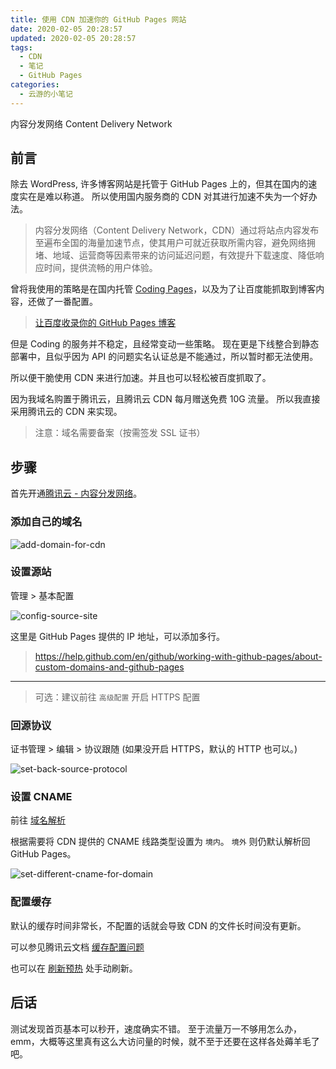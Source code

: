 ```yaml
---
title: 使用 CDN 加速你的 GitHub Pages 网站
date: 2020-02-05 20:28:57
updated: 2020-02-05 20:28:57
tags:
  - CDN
  - 笔记
  - GitHub Pages
categories:
  - 云游的小笔记
---
```


内容分发网络 Content Delivery Network

<!-- more -->

## 前言

除去 WordPress, 许多博客网站是托管于 GitHub Pages 上的，但其在国内的速度实在是难以称道。
所以使用国内服务商的 CDN 对其进行加速不失为一个好办法。

> 内容分发网络（Content Delivery Network，CDN）通过将站点内容发布至遍布全国的海量加速节点，使其用户可就近获取所需内容，避免网络拥堵、地域、运营商等因素带来的访问延迟问题，有效提升下载速度、降低响应时间，提供流畅的用户体验。

曾将我使用的策略是在国内托管 [Coding Pages](https://coding.net/)，以及为了让百度能抓取到博客内容，还做了一番配置。

> [让百度收录你的 GitHub Pages 博客](https://yunyoujun.cn/note/baidu-seo-about-github-pages/)

但是 Coding 的服务并不稳定，且经常变动一些策略。
现在更是下线整合到静态部署中，且似乎因为 API 的问题实名认证总是不能通过，所以暂时都无法使用。

所以便干脆使用 CDN 来进行加速。并且也可以轻松被百度抓取了。

因为我域名购置于腾讯云，且腾讯云 CDN 每月赠送免费 10G 流量。
所以我直接采用腾讯云的 CDN 来实现。

> 注意：域名需要备案（按需签发 SSL 证书）

## 步骤

首先开通[腾讯云 - 内容分发网络]((https://cloud.tencent.com/product/cdn))。

### 添加自己的域名

![add-domain-for-cdn](https://cos.yunyoujun.cn/blog/add-domain-for-cdn.png)

### 设置源站

管理 > 基本配置

![config-source-site](https://cos.yunyoujun.cn/blog/config-source-site.png)

这里是 GitHub Pages 提供的 IP 地址，可以添加多行。

> https://help.github.com/en/github/working-with-github-pages/about-custom-domains-and-github-pages

---

> 可选：建议前往 `高级配置` 开启 HTTPS 配置

### 回源协议

证书管理 > 编辑 > 协议跟随 (如果没开启 HTTPS，默认的 HTTP 也可以。)

![set-back-source-protocol](https://cos.yunyoujun.cn/blog/set-back-source-protocol.png)

### 设置 CNAME

前往 [域名解析](https://console.cloud.tencent.com/cns)

根据需要将 CDN 提供的 CNAME 线路类型设置为 `境内`。
`境外` 则仍默认解析回 GitHub Pages。

![set-different-cname-for-domain](https://cos.yunyoujun.cn/blog/set-different-cname-for-domain.png)

### 配置缓存

默认的缓存时间非常长，不配置的话就会导致 CDN 的文件长时间没有更新。

可以参见腾讯云文档 [缓存配置问题](https://cloud.tencent.com/document/product/228/2968#.E7.BC.93.E5.AD.98.E9.85.8D.E7.BD.AE.E9.97.AE.E9.A2.98)

也可以在 [刷新预热](https://console.cloud.tencent.com/cdn/refresh) 处手动刷新。

## 后话

测试发现首页基本可以秒开，速度确实不错。
至于流量万一不够用怎么办，emm，大概等这里真有这么大访问量的时候，就不至于还要在这样各处薅羊毛了吧。
